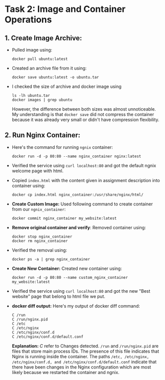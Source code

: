 
# Task 2: Image and Container Operations

## 1. Create Image Archive:
   - Pulled image using:
      ```
      docker pull ubuntu:latest
      ```

   - Created an archive file from it using:
      ```
      docker save ubuntu:latest -o ubuntu.tar
      ```

   - I checked the size of archive and docker image using 
      ```
      ls -lh ubuntu.tar
      docker images | grep ubuntu
      ```
     However, the difference between both sizes was almost unnoticeable. My understanding is that `docker save` did not compress the container because it was already very small or didn't have compression flexibility.

## 2. Run Nginx Container:

   - Here's the command for running `ngnix` container:
      ```
      docker run -d -p 80:80 --name nginx_container nginx:latest
     ```
   - Verified the service using `curl localhost:80` and got the default ngnix welcome page with html.

   - Copied `index.html` with the content given in assignment description into container using:
      
      ```
      docker cp index.html nginx_container:/usr/share/nginx/html/
      ```
   - **Create Custom Image:** Used following command to create container from our `ngnix_container`:
      ```
      docker commit nginx_container my_website:latest
      ```
   - **Remove original container and verify**: Removed container using:
      ```
      docker stop nginx_container
      docker rm nginx_container
      ```
   -  Verified the removal using:
      ```
      docker ps -a | grep nginx_container
      ```
   - **Create New Container:** Created new container using: 
      ```
      docker run -d -p 80:80 --name custom_nginx_container my_website:latest
      ```
   - Verified the service using `curl localhost:80` and got the new "Best website" page that belong to html file we put.

   - **docker diff output:** Here's my output of docker diff command:
      ```
      C /run
      C /run/nginx.pid
      C /etc
      C /etc/nginx
      C /etc/nginx/conf.d
      C /etc/nginx/conf.d/default.conf
      ```
      **Explanation:** *C* refer to Changes detected. `/run` and `/run/nginx.pid` are files that store main process IDs. The presence of this file indicates that Nginx is running inside the container.
      The paths `/etc, /etc/nginx, /etc/nginx/conf.d, and /etc/nginx/conf.d/default.conf` indicate that there have been changes in the Nginx configuration which are most likely because we restarted the container and ngnix.